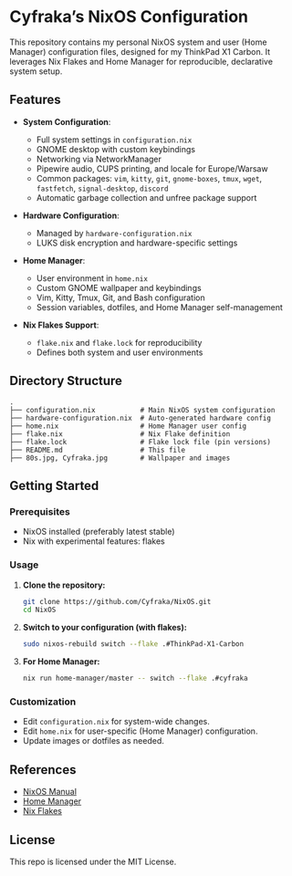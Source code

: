# Cyfraka’s NixOS Configuration

This repository contains my personal NixOS system and user (Home Manager) configuration files, designed for my ThinkPad X1 Carbon. It leverages Nix Flakes and Home Manager for reproducible, declarative system setup.

## Features

- **System Configuration**:  
  - Full system settings in `configuration.nix`
  - GNOME desktop with custom keybindings
  - Networking via NetworkManager
  - Pipewire audio, CUPS printing, and locale for Europe/Warsaw
  - Common packages: `vim`, `kitty`, `git`, `gnome-boxes`, `tmux`, `wget`, `fastfetch`, `signal-desktop`, `discord`
  - Automatic garbage collection and unfree package support

- **Hardware Configuration**:  
  - Managed by `hardware-configuration.nix`
  - LUKS disk encryption and hardware-specific settings

- **Home Manager**:  
  - User environment in `home.nix`
  - Custom GNOME wallpaper and keybindings
  - Vim, Kitty, Tmux, Git, and Bash configuration
  - Session variables, dotfiles, and Home Manager self-management

- **Nix Flakes Support**:  
  - `flake.nix` and `flake.lock` for reproducibility
  - Defines both system and user environments

## Directory Structure

```
.
├── configuration.nix           # Main NixOS system configuration
├── hardware-configuration.nix  # Auto-generated hardware config
├── home.nix                    # Home Manager user config
├── flake.nix                   # Nix Flake definition
├── flake.lock                  # Flake lock file (pin versions)
├── README.md                   # This file
├── 80s.jpg, Cyfraka.jpg        # Wallpaper and images
```

## Getting Started

### Prerequisites

- NixOS installed (preferably latest stable)
- Nix with experimental features: flakes

### Usage

1. **Clone the repository:**
   ```sh
   git clone https://github.com/Cyfraka/NixOS.git
   cd NixOS
   ```

2. **Switch to your configuration (with flakes):**
   ```sh
   sudo nixos-rebuild switch --flake .#ThinkPad-X1-Carbon
   ```

3. **For Home Manager:**
   ```sh
   nix run home-manager/master -- switch --flake .#cyfraka
   ```

### Customization

- Edit `configuration.nix` for system-wide changes.
- Edit `home.nix` for user-specific (Home Manager) configuration.
- Update images or dotfiles as needed.

## References

- [NixOS Manual](https://nixos.org/manual/nixos/stable/)
- [Home Manager](https://nix-community.github.io/home-manager/)
- [Nix Flakes](https://nixos.wiki/wiki/Flakes)

## License

This repo is licensed under the MIT License.
